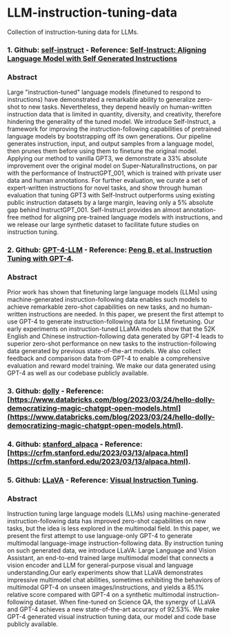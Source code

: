 # LLM-instruction-tuning-data

Collection of instruction-tuning data for LLMs.

### 1. Github: [self-instruct](https://github.com/yizhongw/self-instruct) - Reference: [Self-Instruct: Aligning Language Model with Self Generated Instructions](https://arxiv.org/abs/2212.10560)
### Abstract
Large "instruction-tuned" language models (finetuned to respond to instructions) have demonstrated a remarkable ability to generalize zero-shot to new tasks. Nevertheless, they depend heavily on human-written instruction data that is limited in quantity, diversity, and creativity, therefore hindering the generality of the tuned model. We introduce Self-Instruct, a framework for improving the instruction-following capabilities of pretrained language models by bootstrapping off its own generations. Our pipeline generates instruction, input, and output samples from a language model, then prunes them before using them to finetune the original model. Applying our method to vanilla GPT3, we demonstrate a 33% absolute improvement over the original model on Super-NaturalInstructions, on par with the performance of InstructGPT_001, which is trained with private user data and human annotations. For further evaluation, we curate a set of expert-written instructions for novel tasks, and show through human evaluation that tuning GPT3 with Self-Instruct outperforms using existing public instruction datasets by a large margin, leaving only a 5% absolute gap behind InstructGPT_001. Self-Instruct provides an almost annotation-free method for aligning pre-trained language models with instructions, and we release our large synthetic dataset to facilitate future studies on instruction tuning.

### 2. Github: [GPT-4-LLM](https://github.com/Instruction-Tuning-with-GPT-4/GPT-4-LLM) - Reference: [Peng B. et al. Instruction Tuning with GPT-4](https://arxiv.org/abs/2304.03277).
### Abstract
Prior work has shown that finetuning large language models (LLMs) using machine-generated instruction-following data enables such models to achieve remarkable zero-shot capabilities on new tasks, and no human-written instructions are needed. In this paper, we present the first attempt to use GPT-4 to generate instruction-following data for LLM finetuning. Our early experiments on instruction-tuned LLaMA models show that the 52K English and Chinese instruction-following data generated by GPT-4 leads to superior zero-shot performance on new tasks to the instruction-following data generated by previous state-of-the-art models. We also collect feedback and comparison data from GPT-4 to enable a comprehensive evaluation and reward model training. We make our data generated using GPT-4 as well as our codebase publicly available.

### 3. Github: [dolly](https://github.com/databrickslabs/dolly) - Reference: [https://www.databricks.com/blog/2023/03/24/hello-dolly-democratizing-magic-chatgpt-open-models.html](https://www.databricks.com/blog/2023/03/24/hello-dolly-democratizing-magic-chatgpt-open-models.html).

### 4. Github: [stanford_alpaca](https://github.com/tatsu-lab/stanford_alpaca) - Reference: [https://crfm.stanford.edu/2023/03/13/alpaca.html](https://crfm.stanford.edu/2023/03/13/alpaca.html).


### 5. Github: [LLaVA](https://github.com/haotian-liu/LLaVA) - Reference: [Visual Instruction Tuning](https://arxiv.org/abs/2304.08485).
### Abstract
Instruction tuning large language models (LLMs) using machine-generated instruction-following data has improved zero-shot capabilities on new tasks, but the idea is less explored in the multimodal field. In this paper, we present the first attempt to use language-only GPT-4 to generate multimodal language-image instruction-following data. By instruction tuning on such generated data, we introduce LLaVA: Large Language and Vision Assistant, an end-to-end trained large multimodal model that connects a vision encoder and LLM for general-purpose visual and language understanding.Our early experiments show that LLaVA demonstrates impressive multimodel chat abilities, sometimes exhibiting the behaviors of multimodal GPT-4 on unseen images/instructions, and yields a 85.1% relative score compared with GPT-4 on a synthetic multimodal instruction-following dataset. When fine-tuned on Science QA, the synergy of LLaVA and GPT-4 achieves a new state-of-the-art accuracy of 92.53%. We make GPT-4 generated visual instruction tuning data, our model and code base publicly available.

